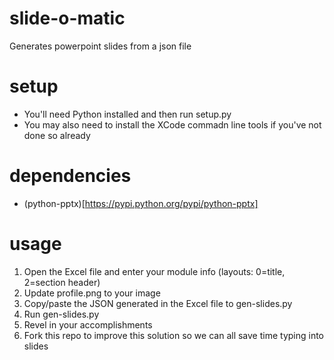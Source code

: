 # slide-o-matic
Generates powerpoint slides from a json file

# setup
- You'll need Python installed and then run setup.py
- You may also need to install the XCode commadn line tools if you've not done so already

# dependencies
- (python-pptx)[https://pypi.python.org/pypi/python-pptx]

# usage
1. Open the Excel file and enter your module info (layouts: 0=title, 2=section header)
2. Update profile.png to your image
3. Copy/paste the JSON generated in the Excel file to gen-slides.py
4. Run gen-slides.py
5. Revel in your accomplishments
6. Fork this repo to improve this solution so we can all save time typing into slides
